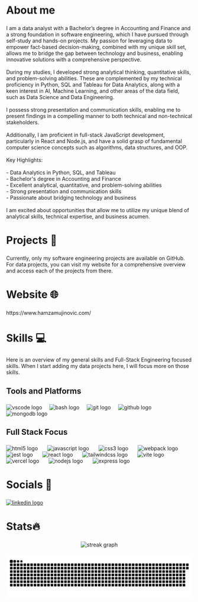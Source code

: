 <h1 align="left">About me</h1>

###

<p align="left">I am a data analyst with a Bachelor’s degree in Accounting and Finance and a strong foundation in software engineering, which I have pursued through self-study and hands-on projects. My passion for leveraging data to empower fact-based decision-making, combined with my unique skill set, allows me to bridge the gap between technology and business, enabling innovative solutions with a comprehensive perspective.<br><br>During my studies, I developed strong analytical thinking, quantitative skills, and problem-solving abilities. These are complemented by my technical proficiency in Python, SQL and Tableau for Data Analytics, along with a keen interest in AI, Machine Learning, and other areas of the data field, such as Data Science and Data Engineering.<br><br>I possess strong presentation and communication skills, enabling me to present findings in a compelling manner to both technical and non-technical stakeholders.<br><br>Additionally, I am proficient in full-stack JavaScript development, particularly in React and Node.js, and have a solid grasp of fundamental computer science concepts such as algorithms, data structures, and OOP.<br><br>Key Highlights:<br><br>- Data Analytics in Python, SQL, and Tableau<br>- Bachelor's degree in Accounting and Finance<br>- Excellent analytical, quantitative, and problem-solving abilities<br>- Strong presentation and communication skills<br>- Passionate about bridging technology and business<br><br>I am excited about opportunities that allow me to utilize my unique blend of analytical skills, technical expertise, and business acumen.</p>

###

<h1 align="left">Projects 📂</h1>

###

<p align="left">Currently, only my software engineering projects are available on GitHub. For data projects, you can visit my website for a comprehensive overview and access each of the projects from there.</p>

###

<h1 align="left">Website 🌐</h1>

###

<p align="left">https://www.hamzamujinovic.com/</p>

###

<h1 align="left">Skills 💻</h1>

###

<p align="left">Here is an overview of my general skills and Full-Stack Engineering focused skills. When I start adding my data projects here, I will focus more on those skills.</p>

###

<h2 align="left">Tools and Platforms</h2>

###

<div align="left">
  <img src="https://skillicons.dev/icons?i=vscode" height="40" alt="vscode logo"  />
  <img width="12" />
  <img src="https://skillicons.dev/icons?i=bash" height="40" alt="bash logo"  />
  <img width="12" />
  <img src="https://skillicons.dev/icons?i=git" height="40" alt="git logo"  />
  <img width="12" />
  <img src="https://skillicons.dev/icons?i=github" height="40" alt="github logo"  />
  <img width="12" />
  <img src="https://skillicons.dev/icons?i=mongodb" height="40" alt="mongodb logo"  />
</div>

###

<h2 align="left">Full Stack Focus</h2>

###

<div align="left">
  <img src="https://skillicons.dev/icons?i=html" height="55" alt="html5 logo"  />
  <img width="18" />
  <img src="https://skillicons.dev/icons?i=js" height="55" alt="javascript logo"  />
  <img width="18" />
  <img src="https://skillicons.dev/icons?i=css" height="55" alt="css3 logo"  />
  <img width="18" />
  <img src="https://skillicons.dev/icons?i=webpack" height="55" alt="webpack logo"  />
  <img width="18" />
  <img src="https://skillicons.dev/icons?i=jest" height="55" alt="jest logo"  />
  <img width="18" />
  <img src="https://skillicons.dev/icons?i=react" height="55" alt="react logo"  />
  <img width="18" />
  <img src="https://skillicons.dev/icons?i=tailwind" height="55" alt="tailwindcss logo"  />
  <img width="18" />
  <img src="https://skillicons.dev/icons?i=vite" height="55" alt="vite logo"  />
  <img width="18" />
  <img src="https://skillicons.dev/icons?i=vercel" height="55" alt="vercel logo"  />
  <img width="18" />
  <img src="https://skillicons.dev/icons?i=nodejs" height="55" alt="nodejs logo"  />
  <img width="18" />
  <img src="https://skillicons.dev/icons?i=express" height="55" alt="express logo"  />
</div>

###

<h1 align="left">Socials 📱</h1>

###

<div align="left">
  <a href="https://www.linkedin.com/in/hamzamujinovic/" target="_blank">
    <img src="https://img.shields.io/static/v1?message=LinkedIn&logo=linkedin&label=&color=0077B5&logoColor=white&labelColor=&style=for-the-badge" height="40" alt="linkedin logo"  />
  </a>
</div>

###

<h1 align="left">Stats🔥</h1>

###

<div align="center">
  <img src="https://streak-stats.demolab.com?user=Haminimi&locale=en&mode=daily&theme=github_dark&hide_border=false&border_radius=5&order=3" height="150" alt="streak graph"  />
</div>

###

<img src="https://raw.githubusercontent.com/Haminimi/Haminimi/output/snake.svg" alt="Snake animation" />

###
